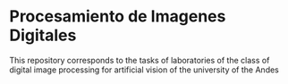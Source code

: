 # Procesamiento de Imagenes Digitales
This repository corresponds to the tasks of laboratories of the class of digital image processing for artificial vision of the university of the Andes
